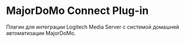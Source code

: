 # MajorDoMo Connect Plug-in
Плагин для интеграции Logitech Media Server с системой домашней автоматизации MajorDoMo.